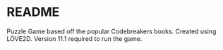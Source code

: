 # README #

Puzzle Game based off the popular Codebreakers books. 
Created using LÖVE2D. 
Version 11.1 required to run the game. 